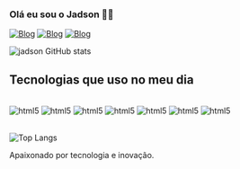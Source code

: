 ### Olá eu sou o Jadson 🙋‍♂️

[![Blog](https://img.shields.io/badge/LinkedIn-0077B5?style=for-the-badge&logo=linkedin&logoColor=white)](https://www.linkedin.com/in/jadson-luciano-94465824a/)
[![Blog](https://img.shields.io/badge/Instagram-E4405F?style=for-the-badge&logo=instagram&logoColor=white)](https://www.instagram.com/_jadson01/)
[![Blog](https://img.shields.io/badge/Gmail-D14836?style=for-the-badge&logo=gmail&logoColor=white)](jadson0120@gmail.com)

![jadson GitHub stats](https://github-readme-stats.vercel.app/api?username=jadsondev01&show_icons=true&theme=radical)


## Tecnologias que uso no meu dia

<div style = "display: inline_block"><br/>
<img a ="center" alt ="html5" src ="https://img.shields.io/badge/HTML5-E34F26?style=for-the-badge&logo=html5&logoColor=white" />
<img a ="center" alt ="html5" src ="https://img.shields.io/badge/CSS3-1572B6?style=for-the-badge&logo=css3&logoColor=white" />
<img a ="center" alt ="html5" src ="https://img.shields.io/badge/C%23-239120?style=for-the-badge&logo=c-sharp&logoColor=white" />
<img a ="center" alt ="html5" src ="https://img.shields.io/badge/.NET-5C2D91?style=for-the-badge&logo=.net&logoColor=white" />
<img a ="center" alt ="html5" src ="https://img.shields.io/badge/SQLite-07405E?style=for-the-badge&logo=sqlite&logoColor=white" />
<img a ="center" alt ="html5" src ="https://img.shields.io/badge/Python-14354C?style=for-the-badge&logo=python&logoColor=white" />
<img a ="center" alt ="html5" src ="https://img.shields.io/badge/Microsoft_Excel-217346?style=for-the-badge&logo=microsoft-excel&logoColor=white" />
</div><br>

![Top Langs](https://github-readme-stats.vercel.app/api/top-langs/?username=jadsondev01&size_weight=0.5&count_weight=0.5)


Apaixonado por tecnologia e inovação.



